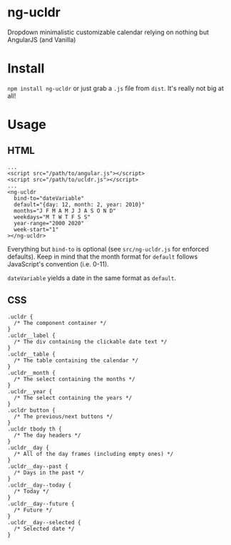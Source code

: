 # ng-ucldr
Dropdown minimalistic customizable calendar relying on nothing but AngularJS (and Vanilla)

Install
==============

`npm install ng-ucldr` or just grab a `.js` file from `dist`. It's really not big at all!

Usage
==============
HTML
-----
````
...
<script src="/path/to/angular.js"></script>
<script src="/path/to/ucldr.js"></script>
...
<ng-ucldr
  bind-to="dateVariable"
  default="{day: 12, month: 2, year: 2010}"
  months="J F M A M J J A S O N D"
  weekdays="M T W T F S S"
  year-range="2000 2020"
  week-start="1"
></ng-ucldr>
````
Everything but `bind-to` is optional (see `src/ng-ucldr.js` for enforced defaults). Keep in mind that the month format for `default` follows JavaScript's convention (i.e. 0-11).  

`dateVariable` yields a date in the same format as `default`.

CSS
-----
````
.ucldr {
  /* The component container */
}
.ucldr__label {
  /* The div containing the clickable date text */
}
.ucldr__table {
  /* The table containing the calendar */
}
.ucldr__month {
  /* The select containing the months */
}
.ucldr__year {
  /* The select containing the years */
}
.ucldr button {
  /* The previous/next buttons */
}
.ucldr tbody th {
  /* The day headers */
}
.ucldr__day {
  /* All of the day frames (including empty ones) */
}
.ucldr__day--past {
  /* Days in the past */
}
.ucldr__day--today {
  /* Today */
}
.ucldr__day--future {
  /* Future */
}
.ucldr__day--selected {
  /* Selected date */
}
````
